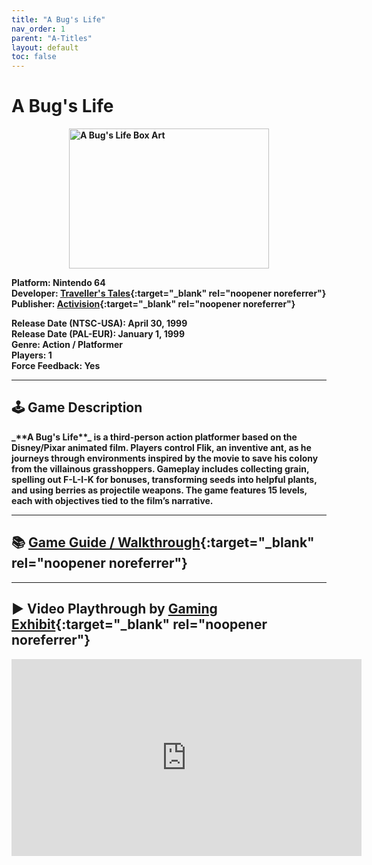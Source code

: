 ```yaml
---
title: "A Bug's Life"
nav_order: 1
parent: "A-Titles"
layout: default
toc: false
---
```


# A Bug's Life
<b>
<div style="display: flex; justify-content: center; gap: 10px;">
<img src="https://raw.githubusercontent.com/n64vault/media/main/usa/abugslife.jpg" alt="A Bug's Life Box Art" width="320" height="224" /></div>

**Platform:** Nintendo 64  
**Developer:** [Traveller's Tales](https://en.wikipedia.org/wiki/Traveller%27s_Tales){:target="_blank" rel="noopener noreferrer"}  
**Publisher:** [Activision](https://en.wikipedia.org/wiki/Activision){:target="_blank" rel="noopener noreferrer"}

**Release Date (NTSC-USA):** April 30, 1999  
**Release Date (PAL-EUR):** January 1, 1999  
**Genre:** Action / Platformer  
**Players:** 1  
**Force Feedback:** Yes

---

## 🕹️ Game Description
<b>
_**A Bug's Life**_ is a third-person action platformer based on the Disney/Pixar animated film. Players control Flik, an inventive ant, as he journeys through environments inspired by the movie to save his colony from the villainous grasshoppers. Gameplay includes collecting grain, spelling out F-L-I-K for bonuses, transforming seeds into helpful plants, and using berries as projectile weapons. The game features 15 levels, each with objectives tied to the film’s narrative.

---

## 📚 [Game Guide / Walkthrough](https://gamefaqs.gamespot.com/n64/196523-a-bugs-life/faqs/61928){:target="_blank" rel="noopener noreferrer"}

---

## ▶️ Video Playthrough by [Gaming Exhibit](https://www.youtube.com/channel/UCnpTNnBBzxLjwM6en8eKy3A){:target="_blank" rel="noopener noreferrer"}
<b>
<iframe width="560" height="315" src="https://www.youtube.com/embed/D43ZI_2YSCk" title="A Bug's Life - Gaming Exhibit" frameborder="0" allowfullscreen></iframe>

<!-- Vault Format: n64gamespedia-dev -->
<!-- Protocol Source: _vault-specs/format-protocol.md -->
